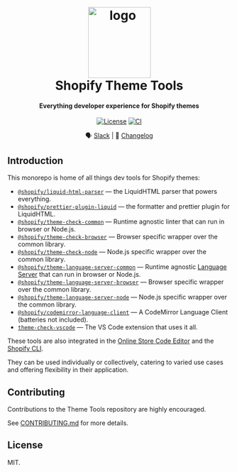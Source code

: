 <h1 align="center" style="position: relative;" >
  <br>
    <img src="https://github.com/Shopify/theme-check-vscode/blob/main/images/shopify_glyph.png?raw=true" alt="logo" width="141" height="160">
  <br>
  Shopify Theme Tools
</h1>

<h4 align="center">Everything developer experience for Shopify themes</h4>

<p align="center">
  <a href="https://github.com/Shopify/theme-tools/blob/main/LICENSE.md"><img src="https://img.shields.io/npm/l/@shopify/prettier-plugin-liquid.svg?sanitize=true" alt="License"></a>
  <a href="https://github.com/Shopify/theme-tools/actions/workflows/ci.yml"><img alt="CI" src="https://github.com/Shopify/theme-tools/actions/workflows/ci.yml/badge.svg"></a>
</p>

<div align="center">

🗣 [Slack](https://join.slack.com/t/shopifypartners/shared_invite/zt-sdr2quab-mGkzkttZ2hnVm0~8noSyvw) | 📝 [Changelog](./CHANGELOG.md)

</div>

## Introduction

This monorepo is home of all things dev tools for Shopify themes:

- [`@shopify/liquid-html-parser`](./packages/liquid-html-parser) — the LiquidHTML parser that powers everything.  
- [`@shopify/prettier-plugin-liquid`](./packages/prettier-plugin-liquid) — the formatter and prettier plugin for LiquidHTML.  
- [`@shopify/theme-check-common`](./packages/theme-check-common) — Runtime agnostic linter that can run in browser or Node.js.  
- [`@shopify/theme-check-browser`](./packages/theme-check-browser) — Browser specific wrapper over the common library.  
- [`@shopify/theme-check-node`](./packages/theme-check-node) — Node.js specific wrapper over the common library.  
- [`@shopify/theme-language-server-common`](./packages/theme-language-server-common) — Runtime agnostic [Language Server](https://microsoft.github.io/language-server-protocol/) that can run in browser or Node.js.  
- [`@shopify/theme-language-server-browser`](./packages/theme-language-server-browser) — Browser specific wrapper over the common library.  
- [`@shopify/theme-language-server-node`](./packages/theme-language-server-node) — Node.js specific wrapper over the common library.  
- [`@shopify/codemirror-language-client`](./packages/codemirror-language-client) — A CodeMirror Language Client (batteries not included).  
- [`theme-check-vscode`](./packages/vscode-extension) — The VS Code extension that uses it all.

These tools are also integrated in the [Online Store Code Editor](https://shopify.dev/docs/storefronts/themes/tools/code-editor) and the [Shopify CLI](https://shopify.dev/docs/api/shopify-cli/theme).

They can be used individually or collectively, catering to varied use cases and offering flexibility in their application.

## Contributing

Contributions to the Theme Tools repository are highly encouraged.

See [CONTRIBUTING.md](./docs/contributing.md) for more details.

## License

MIT.
